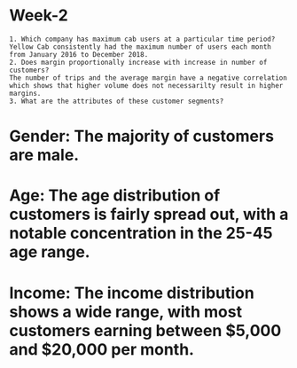 # Week-2


    1. Which company has maximum cab users at a particular time period?
    Yellow Cab consistently had the maximum number of users each month from January 2016 to December 2018.
    2. Does margin proportionally increase with increase in number of customers?
    The number of trips and the average margin have a negative correlation which shows that higher volume does not necessarilty result in higher margins.
    3. What are the attributes of these customer segments?
# Gender: The majority of customers are male.
# Age: The age distribution of customers is fairly spread out, with a notable concentration in the 25-45 age range.
# Income: The income distribution shows a wide range, with most customers earning between $5,000 and $20,000 per month.
